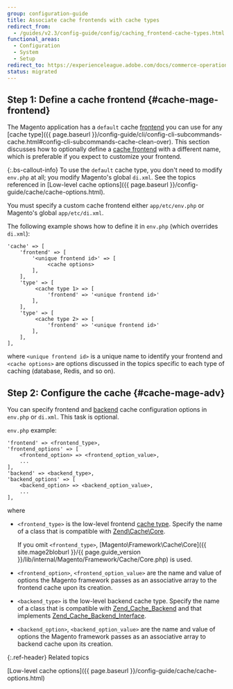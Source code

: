 ```yaml
---
group: configuration-guide
title: Associate cache frontends with cache types
redirect_from:
  - /guides/v2.3/config-guide/config/caching_frontend-cache-types.html
functional_areas:
  - Configuration
  - System
  - Setup
redirect_to: https://experienceleague.adobe.com/docs/commerce-operations/configuration-guide/cache/cache-types.html
status: migrated
---
```


## Step 1: Define a cache frontend {#cache-mage-frontend}

The Magento application has a `default` cache [frontend](https://glossary.magento.com/frontend) you can use for any [cache type]({{ page.baseurl }}/config-guide/cli/config-cli-subcommands-cache.html#config-cli-subcommands-cache-clean-over). This section discusses how to optionally define a [cache frontend](https://glossary.magento.com/cache-frontend) with a different name, which is preferable if you expect to customize your frontend.

{:.bs-callout-info}
To use the `default` cache type, you don't need to modify `env.php` at all; you modify Magento's global `di.xml`. See the topics referenced in [Low-level cache options]({{ page.baseurl }}/config-guide/cache/cache-options.html).

You must specify a custom cache frontend either `app/etc/env.php` or Magento's global `app/etc/di.xml`.

The following example shows how to define it in `env.php` (which overrides `di.xml`):

```php?start_inline=1
'cache' => [
    'frontend' => [
        '<unique frontend id>' => [
             <cache options>
        ],
    ],
    'type' => [
         <cache type 1> => [
             'frontend' => '<unique frontend id>'
        ],
    ],
    'type' => [
         <cache type 2> => [
             'frontend' => '<unique frontend id>'
        ],
    ],
],
```

where `<unique frontend id>` is a unique name to identify your frontend and `<cache options>` are options discussed in the topics specific to each type of caching (database, Redis, and so on).

## Step 2: Configure the cache {#cache-mage-adv}

You can specify frontend and [backend](https://glossary.magento.com/backend) cache configuration options in `env.php` or `di.xml`. This task is optional.

`env.php` example:

```php?start_inline=1
'frontend' => <frontend_type>,
'frontend_options' => [
    <frontend_option> => <frontend_option_value>,
    ...
],
'backend' => <backend_type>,
'backend_options' => [
    <backend_option> => <backend_option_value>,
    ...
],
```

where

*  `<frontend_type>` is the low-level frontend [cache type](https://glossary.magento.com/cache-type). Specify the name of a class that is compatible with [Zend\Cache\Core](https://framework.zend.com/apidoc/1.7/Zend_Cache/Zend_Cache_Core.html).

    If you omit `<frontend_type>`, [Magento\Framework\Cache\Core]({{ site.mage2bloburl }}/{{ page.guide_version }}/lib/internal/Magento/Framework/Cache/Core.php) is used.
*  `<frontend_option>`, `<frontend_option_value>` are the name and value of options the Magento framework passes as an associative array to the frontend cache upon its creation.
*  `<backend_type>` is the low-level backend cache type. Specify the name of a class that is compatible with [Zend_Cache_Backend](https://framework.zend.com/apidoc/1.7/Zend_Cache/Zend_Cache_Backend/Zend_Cache_Backend.html) and that implements [Zend_Cache_Backend_Interface](https://framework.zend.com/apidoc/1.6/Zend_Cache/Zend_Cache_Backend/Zend_Cache_Backend_Interface.html).
*  `<backend_option>`, `<backend_option_value>` are the name and value of options the Magento framework passes as an associative array to backend cache upon its creation.

{:.ref-header}
Related topics

[Low-level cache options]({{ page.baseurl }}/config-guide/cache/cache-options.html)
